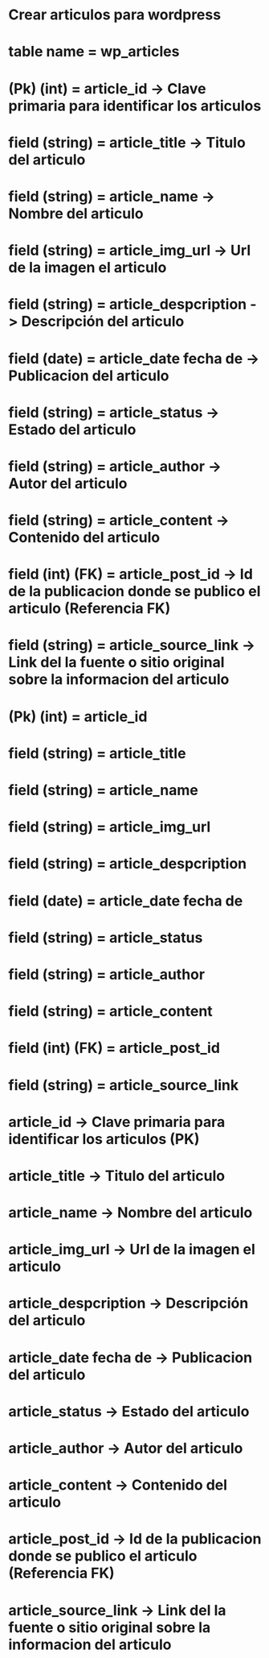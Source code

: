 
<!-- articulos -->

# Crear articulos para wordpress

# table name = wp_articles

# (Pk) (int) = article_id -> Clave primaria para identificar los articulos
# field (string) = article_title -> Titulo del articulo
# field (string) = article_name -> Nombre del articulo
# field (string) = article_img_url -> Url de la imagen el articulo 
# field (string) = article_despcription -> Descripción del articulo
# field (date) = article_date fecha de -> Publicacion del articulo
# field (string) = article_status -> Estado del articulo 
# field (string) = article_author -> Autor del articulo
# field (string) = article_content -> Contenido del articulo
# field (int) (FK) = article_post_id -> Id de la publicacion donde se publico el articulo (Referencia FK)
# field (string) = article_source_link -> Link del la fuente o sitio original sobre la informacion del articulo

# (Pk) (int) = article_id
# field (string) = article_title
# field (string) = article_name
# field (string) = article_img_url
# field (string) = article_despcription
# field (date) = article_date fecha de
# field (string) = article_status
# field (string) = article_author
# field (string) = article_content
# field (int) (FK) = article_post_id
# field (string) = article_source_link

# article_id -> Clave primaria para identificar los articulos (PK)
# article_title -> Titulo del articulo
# article_name -> Nombre del articulo
# article_img_url -> Url de la imagen el articulo 
# article_despcription -> Descripción del articulo
# article_date fecha de -> Publicacion del articulo
# article_status -> Estado del articulo 
# article_author -> Autor del articulo
# article_content -> Contenido del articulo
# article_post_id -> Id de la publicacion donde se publico el articulo (Referencia FK)
# article_source_link -> Link del la fuente o sitio original sobre la informacion del articulo